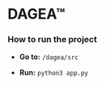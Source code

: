 # DAGEA™

### How to run the project
- **Go to:**  ``` /dagea/src ```

- **Run:** ```python3 app.py ```
